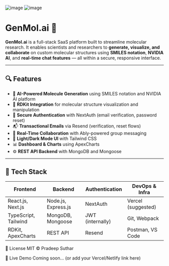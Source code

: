 ![image](https://github.com/user-attachments/assets/856e127c-b08f-4afc-9137-823a5728cc8e)
![image](https://github.com/user-attachments/assets/42c88d36-15e0-45db-8fb4-66f1f726506d)

# GenMol.ai 🧬

**GenMol.ai** is a full-stack SaaS platform built to streamline molecular research. It enables scientists and researchers to **generate, visualize, and collaborate** on custom molecular structures using **SMILES notation**, **NVIDIA AI**, and **real-time chat features** — all within a secure, responsive interface.

---

## 🔍 Features

- 🔬 **AI-Powered Molecule Generation** using SMILES notation and NVIDIA AI platform
- 🧪 **RDKit Integration** for molecular structure visualization and manipulation
- 🔐 **Secure Authentication** with NextAuth (email verification, password reset)
- 📬 **Transactional Emails** via Resend (verification, reset flows)
- 💬 **Real-Time Collaboration** with Ably-powered group messaging
- 🌙 **Light/Dark Mode UI** with Tailwind CSS
- 📊 **Dashboard & Charts** using ApexCharts
- ⚙️ **REST API Backend** with MongoDB and Mongoose

---

## 🧠 Tech Stack

| Frontend              | Backend              | Authentication | DevOps & Infra         |
|-----------------------|----------------------|----------------|------------------------|
| React.js, Next.js     | Node.js, Express.js  | NextAuth       | Vercel (suggested)     |
| TypeScript, Tailwind  | MongoDB, Mongoose    | JWT (internally) | Git, Webpack           |
| RDKit, ApexCharts     | REST API             | Resend         | Postman, VS Code       |

📄 License
MIT © Pradeep Suthar

📌 Live Demo
Coming soon... (or add your Vercel/Netlify link here)

